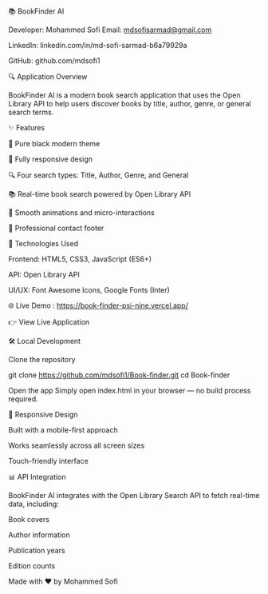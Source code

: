 📚 BookFinder AI

Developer: Mohammed Sofi
Email: mdsofisarmad@gmail.com

LinkedIn: linkedin.com/in/md-sofi-sarmad-b6a79929a

GitHub: github.com/mdsofi1

🔍 Application Overview

BookFinder AI is a modern book search application that uses the Open Library API to help users discover books by title, author, genre, or general search terms.

✨ Features

🎨 Pure black modern theme

📱 Fully responsive design

🔍 Four search types: Title, Author, Genre, and General

📚 Real-time book search powered by Open Library API

💫 Smooth animations and micro-interactions

📧 Professional contact footer

🚀 Technologies Used

Frontend: HTML5, CSS3, JavaScript (ES6+)

API: Open Library API

UI/UX: Font Awesome Icons, Google Fonts (Inter)

🌐 Live Demo : https://book-finder-psi-nine.vercel.app/

👉 View Live Application

🛠️ Local Development

Clone the repository

git clone https://github.com/mdsofi1/Book-finder.git
cd Book-finder


Open the app
Simply open index.html in your browser — no build process required.

📱 Responsive Design

Built with a mobile-first approach

Works seamlessly across all screen sizes

Touch-friendly interface

📊 API Integration

BookFinder AI integrates with the Open Library Search API to fetch real-time data, including:

Book covers

Author information

Publication years

Edition counts


Made with ❤️ by Mohammed Sofi
